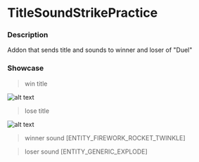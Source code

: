 # TitleSoundStrikePractice
### Description
Addon that sends title and sounds to winner and loser of "Duel"

### Showcase

> win title

![alt text](https://media.discordapp.net/attachments/1152441960532033566/1154645398019915817/image.png)

> lose title

![alt text](https://media.discordapp.net/attachments/1152441960532033566/1154645685166145546/image.png)

> winner sound [ENTITY_FIREWORK_ROCKET_TWINKLE]

> loser sound [ENTITY_GENERIC_EXPLODE]
